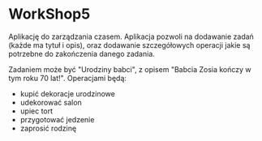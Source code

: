 # WorkShop5
Aplikację do zarządzania czasem. Aplikacja pozwoli na dodawanie zadań (każde ma tytuł i opis), oraz dodawanie szczegółowych operacji jakie są potrzebne do zakończenia danego zadania.

Zadaniem może być "Urodziny babci", z opisem "Babcia Zosia kończy w tym roku 70 lat!". Operacjami będą:

- kupić dekoracje urodzinowe
- udekorować salon
- upiec tort
- przygotować jedzenie
- zaprosić rodzinę
